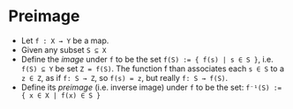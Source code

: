 # Preimage

- Let `f : X → Y` be a map.
- Given any subset `S ⊆ X`
- Define the *image* under `f` to be the set `f(S) := { f(s) | s ∈ S }`, 
  i.e. `f(S) ⊆ Y` be set `Z = f(S)`. The function f than associates each `s ∈ S` to a `z ∈ Z`, as if `f: S → Z`, so `f(s) = z`, but really `f: S → f(S)`.
- Define its *preimage* (i.e. inverse image) under `f` to be the set: 
  `f⁻¹(S) := { x ∈ X | f(x) ∈ S }`
